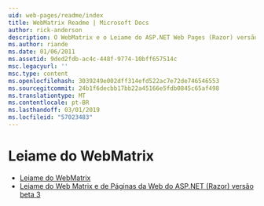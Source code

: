 ```yaml
---
uid: web-pages/readme/index
title: WebMatrix Readme | Microsoft Docs
author: rick-anderson
description: O WebMatrix e o Leiame do ASP.NET Web Pages (Razor) versão 1.0
ms.author: riande
ms.date: 01/06/2011
ms.assetid: 9ded2fdb-ac4c-448f-9774-10bff657514c
msc.legacyurl: ''
msc.type: content
ms.openlocfilehash: 3039249e002dff314efd522ac7e72de746546553
ms.sourcegitcommit: 24b1f6decbb17bb22a45166e5fdb0845c65af498
ms.translationtype: MT
ms.contentlocale: pt-BR
ms.lasthandoff: 03/01/2019
ms.locfileid: "57023483"
---
```

<a name="webmatrix-readme"></a>Leiame do WebMatrix
====================
- [Leiame do WebMatrix](overview.md)
- [Leiame do Web Matrix e de Páginas da Web do ASP.NET (Razor) versão beta 3](beta3.md)
